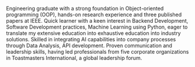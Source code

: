Engineering graduate with a strong foundation in Object-oriented programming (OOP), hands-on research experience and three published papers at IEEE. Quick learner with a keen interest in Backend Development, Software Development practices, Machine Learning using Python, eager to translate my extensive education into exhaustive education into industry solutions. Skilled in integrating AI capabilities into company processes through Data Analysis, API development. Proven communication and leadership skills, having led professionals from five corporate organizations in Toastmasters International, a global leadership forum.
